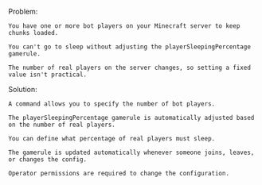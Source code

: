 Problem:

    You have one or more bot players on your Minecraft server to keep chunks loaded.

    You can't go to sleep without adjusting the playerSleepingPercentage gamerule.

    The number of real players on the server changes, so setting a fixed value isn't practical.

Solution:

    A command allows you to specify the number of bot players.

    The playerSleepingPercentage gamerule is automatically adjusted based on the number of real players.

    You can define what percentage of real players must sleep.

    The gamerule is updated automatically whenever someone joins, leaves, or changes the config.

    Operator permissions are required to change the configuration.

